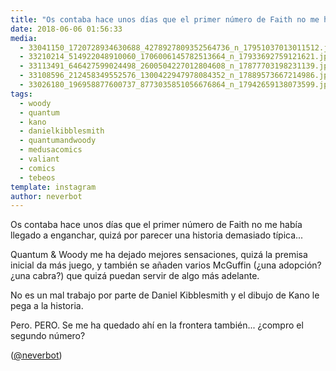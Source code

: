 ```yaml
---
title: "Os contaba hace unos días que el primer número de Faith no me había llegado a enganchar, quizá por parecer una historia demasiado típica"
date: 2018-06-06 01:56:33
media: 
  - 33041150_1720728934630688_4278927809352564736_n_17951037013011512.jpg
  - 33210214_514922048910060_1706006145782513664_n_17933692759121621.jpg
  - 33113491_646427599024498_2600504227012804608_n_17877703198231139.jpg
  - 33108596_212458349552576_1300422947978084352_n_17889573667214986.jpg
  - 33026180_196958877600737_8773035851056676864_n_17942659138073599.jpg
tags: 
  - woody
  - quantum
  - kano
  - danielkibblesmith
  - quantumandwoody
  - medusacomics
  - valiant
  - comics
  - tebeos
template: instagram
author: neverbot
---
```


Os contaba hace unos días que el primer número de Faith no me había llegado a enganchar, quizá por parecer una historia demasiado típica...


Quantum & Woody me ha dejado mejores sensaciones, quizá la premisa inicial da más juego, y también se añaden varios McGuffin (¿una adopción? ¿una cabra?) que quizá puedan servir de algo más adelante.


No es un mal trabajo por parte de Daniel Kibblesmith y el dibujo de Kano le pega a la historia.


Pero. PERO. Se me ha quedado ahí en la frontera también... ¿compro el segundo número?


([@neverbot](https://instagram.com/neverbot))



